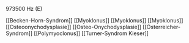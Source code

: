 973500 Hz (E)

[[Becken-Horn-Syndrom]]
[[Myoklonus]]
[[Myoklonus]]
[[Myoklonus]]
[[Osteoonychodysplasie]]
[[Osteo-Onychodysplasie]]
[[Österreicher-Syndrom]]
[[Polymyoclonus]]
[[Turner-Syndrom Kieser]]
